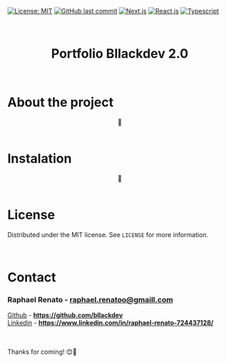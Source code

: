 [![License: MIT](https://img.shields.io/badge/License-MIT-yellow.svg)](https://opensource.org/licenses/MIT)
[![GitHub last commit](https://img.shields.io/badge/last%20comit-may%202021-orange)](https://github.com/bllackdev/bllackdev-v2/commits)
[![Next.js](https://img.shields.io/badge/NextJs-blue)](https://nextjs.org/)
[![React.js](https://img.shields.io/badge/-ReactJs-blue)](https://pt-br.reactjs.org/)
[![Typescript](https://img.shields.io/badge/-Typescript-blue)](https://www.typescriptlang.org/)

<!--LOGO-->
<br/>
<div align="center">
    <h1 color="#ffff" >Portfolio Bllackdev 2.0</h1>
    </br>
</div>

<!-- ABOUT THE PROJECT -->

# <strong>About the project</strong>

<div align="center">
    🚧
</div>

</br>

<!--INSTALATION-->

# <strong>Instalation</strong>

<div align="center">
    🚧
</div>

</br>

# **License**

Distributed under the MIT license. See `LICENSE` for more information.

<!-- CONTACT -->
</br>

# **Contact**

### Raphael Renato - **raphael.renatoo@gmaill.com**

[Github](https://github.com/renanlido) - **https://github.com/bllackdev** </br>
[Linkedin](https://www.linkedin.com/in/renanlido/) - **https://www.linkedin.com/in/raphael-renato-724437128/**

</br></br>
Thanks for coming! 😊🤗
